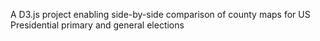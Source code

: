 A D3.js project enabling side-by-side comparison of county maps for US Presidential primary and general elections